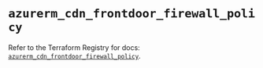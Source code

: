 # `azurerm_cdn_frontdoor_firewall_policy`

Refer to the Terraform Registry for docs: [`azurerm_cdn_frontdoor_firewall_policy`](https://registry.terraform.io/providers/hashicorp/azurerm/4.12.0/docs/resources/cdn_frontdoor_firewall_policy).
